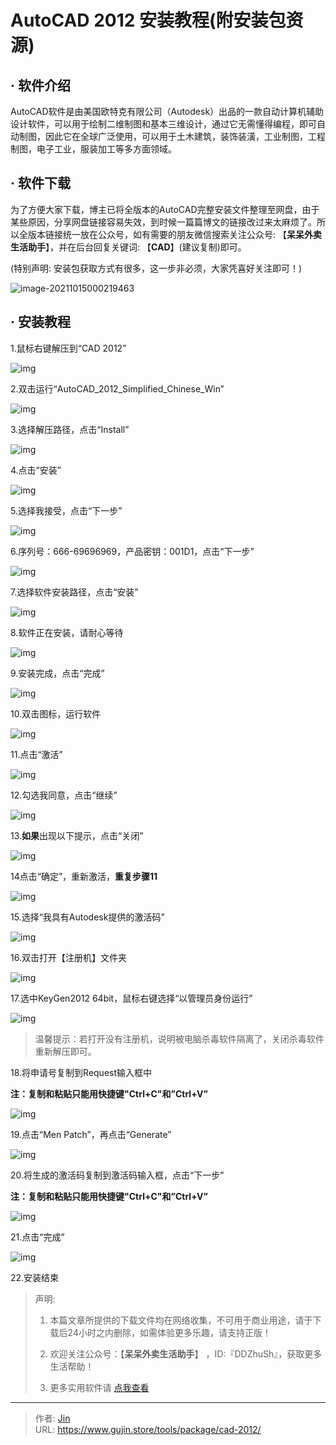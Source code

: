 # AutoCAD 2012 安装教程(附安装包资源)


## · 软件介绍
AutoCAD软件是由美国欧特克有限公司（Autodesk）出品的一款自动计算机辅助设计软件，可以用于绘制二维制图和基本三维设计，通过它无需懂得编程，即可自动制图，因此它在全球广泛使用，可以用于土木建筑，装饰装潢，工业制图，工程制图，电子工业，服装加工等多方面领域。

## · 软件下载
为了方便大家下载，博主已将全版本的AutoCAD完整安装文件整理至网盘，由于某些原因，分享网盘链接容易失效，到时候一篇篇博文的链接改过来太麻烦了。所以全版本链接统一放在公众号，如有需要的朋友微信搜索关注公众号: 【**呆呆外卖生活助手**】，并在后台回复关键词: 【**CAD**】(建议复制)即可。

(特别声明: 安装包获取方式有很多，这一步非必须，大家凭喜好关注即可！)

![image-20211015000219463](https://img.gujin.store/img/image-20211015000219463.png)

## · 安装教程

1.鼠标右键解压到“CAD 2012”

![img](https://img.gujin.store/img/v2-5471ce253135e4c6a273997321d7171a_720w.png)



2.双击运行“AutoCAD_2012_Simplified_Chinese_Win”

![img](https://img.gujin.store/img/v2-bb4b0c037ec26886ae54ef9ea02d0c14_720w.png)

3.选择解压路径，点击“Install”

![img](https://img.gujin.store/img/v2-1f4921f0aec69fe54faba1b8773d875f_720w.png)



4.点击“安装”

![img](https://img.gujin.store/img/v2-0c38ab02e7435cd8ec0da382f5d1ac99_720w.png)



5.选择我接受，点击“下一步”

![img](https://img.gujin.store/img/v2-6e8626110252339e2bad1e75bc3ad9e1_720w.png)



6.序列号：666-69696969，产品密钥：001D1，点击“下一步”

![img](https://img.gujin.store/img/v2-342cdfddc9de541bfa7d9bcff930c137_720w.png)



7.选择软件安装路径，点击“安装”

![img](https://img.gujin.store/img/v2-01ada32a7e691c391011a7ac9ba4ccb8_720w.png)



8.软件正在安装，请耐心等待

![img](https://img.gujin.store/img/v2-5b9e0c851d89f0934eb9fdab0ac76afe_720w.png)



9.安装完成，点击“完成”

![img](https://img.gujin.store/img/v2-a9ef141a7f892b5f26eb359d73e60b56_720w.png)



10.双击图标，运行软件

![img](https://img.gujin.store/img/v2-4922214d9d345bf4f4c3c8bd03ece3ce_720w.png)

11.点击“激活”

![img](https://img.gujin.store/img/v2-9bab56b92a0dc638c9498192519c5fd0_720w.png)



12.勾选我同意，点击“继续”

![img](https://img.gujin.store/img/v2-d6c1e63bbce900d6a283f9cea7b47c9c_720w.png)



13.**如果**出现以下提示，点击“关闭”

![img](https://img.gujin.store/img/v2-961fdbd68948c7e7b51490f6fe077d60_720w.png)



14点击“确定”，重新激活，**重复步骤11**

![img](https://img.gujin.store/img/v2-1287a6784e7ab5cd250dc3cb24ac4fec_720w.png)



15.选择“我具有Autodesk提供的激活码”

![img](https://img.gujin.store/img/v2-2721b292418ef493e81642628d3b6c36_720w.png)



16.双击打开【注册机】文件夹

![img](https://img.gujin.store/img/v2-5ea33cf2cc348e4eff5bcc4527257144_720w.png)

17.选中KeyGen2012 64bit，鼠标右键选择“以管理员身份运行”

![img](https://img.gujin.store/img/v2-7e88650a5f87f7a9bdd23d057965b75c_720w.png)

> 温馨提示：若打开没有注册机，说明被电脑杀毒软件隔离了，关闭杀毒软件重新解压即可。

18.将申请号复制到Request输入框中

**注：复制和粘贴只能用快捷键"Ctrl+C"和”Ctrl+V”**

![img](https://img.gujin.store/img/v2-1fafb74c34b705799fe65f383347aa2e_720w.png)

19.点击“Men Patch”，再点击“Generate”

![img](https://img.gujin.store/img/v2-32cce6cb457eaa2d0549da2cfd7e3c4d_720w.png)

20.将生成的激活码复制到激活码输入框，点击“下一步”

**注：复制和粘贴只能用快捷键"Ctrl+C"和”Ctrl+V”**

![img](https://img.gujin.store/img/v2-766ad7a00a1eeb0b8d2bdd2df6715193_720w.png)

21.点击“完成”

![img](https://img.gujin.store/img/v2-721e0e5bf4e5e129aebab3dace2a28d3_720w.png)

22.安装结束




> 声明: 
>
> 1. 本篇文章所提供的下载文件均在网络收集，不可用于商业用途，请于下载后24小时之内删除，如需体验更多乐趣，请支持正版！
>
> 2. 欢迎关注公众号：【**呆呆外卖生活助手**】 ，ID:『DDZhuSh』，获取更多生活帮助！
>
> 3. 更多实用软件请  [点我查看](/tools)


---

> 作者: [Jin](https://img.gujin.store/img/favicon.ico)  
> URL: https://www.gujin.store/tools/package/cad-2012/  

